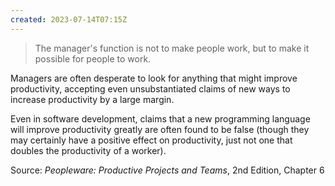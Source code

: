 ```yaml
---
created: 2023-07-14T07:15Z
---
```


> The manager's function is not to make people work, but to make it possible for people to work.

Managers are often desperate to look for anything that might improve productivity, accepting even unsubstantiated claims of new ways to increase productivity by a large margin.

Even in software development, claims that a new programming language will improve productivity greatly are often found to be false (though they may certainly have a positive effect on productivity, just not one that doubles the productivity of a worker).

Source: _Peopleware: Productive Projects and Teams_, 2nd Edition, Chapter 6
